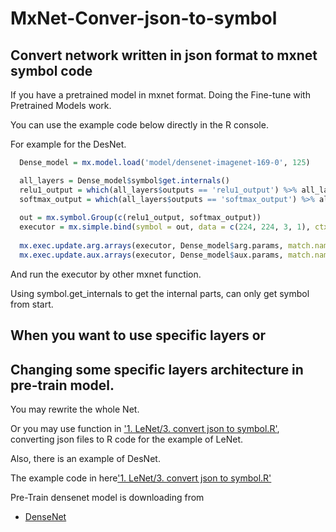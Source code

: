 # MxNet-Conver-json-to-symbol
## Convert network written in json format to mxnet symbol code
 If you have a pretrained model in mxnet format. Doing the Fine-tune with Pretrained Models work. 
 
 You can use the example code below directly in the R console.
 
 For example for the DesNet.
 
```r
  Dense_model = mx.model.load('model/densenet-imagenet-169-0', 125)

  all_layers = Dense_model$symbol$get.internals()
  relu1_output = which(all_layers$outputs == 'relu1_output') %>% all_layers$get.output()
  softmax_output = which(all_layers$outputs == 'softmax_output') %>% all_layers$get.output()
  
  out = mx.symbol.Group(c(relu1_output, softmax_output))
  executor = mx.simple.bind(symbol = out, data = c(224, 224, 3, 1), ctx = mx.cpu())
  
  mx.exec.update.arg.arrays(executor, Dense_model$arg.params, match.name = TRUE)
  mx.exec.update.aux.arrays(executor, Dense_model$aux.params, match.name = TRUE)
```
 And run the executor by other mxnet function.
 
 Using symbol.get_internals to get the internal parts, can only get symbol from start.
 
 ## When you want to use specific layers or 
 ## Changing some specific layers architecture in pre-train model.
 
 You may rewrite the whole Net.
 
 Or you may use function in ['1. LeNet/3. convert json to symbol.R'](https://github.com/Imshepherd/MxNet-Conver-json-to-symbol/blob/master/1.%20LeNet/3.%20convert%20json%20to%20symbol.R), converting json files to R code for the example of LeNet.
 
 
 Also, there is an example of DesNet. 
 
 
 The example code in here['1. LeNet/3. convert json to symbol.R'](https://github.com/Imshepherd/MxNet-Conver-json-to-symbol/blob/master/2.%20DesNet/1.%20convert%20json%20to%20symbol.R)
 
 
 Pre-Train densenet model is downloading from
 - [DenseNet](https://github.com/bruinxiong/densenet.mxnet)
 

